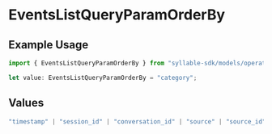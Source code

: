 # EventsListQueryParamOrderBy

## Example Usage

```typescript
import { EventsListQueryParamOrderBy } from "syllable-sdk/models/operations";

let value: EventsListQueryParamOrderBy = "category";
```

## Values

```typescript
"timestamp" | "session_id" | "conversation_id" | "source" | "source_id" | "category" | "type" | "user_id" | "description" | "attributes"
```